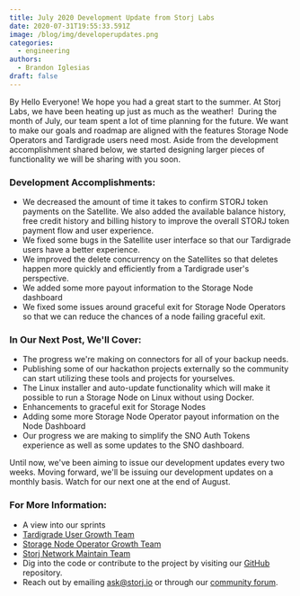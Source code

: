 ```yaml
---
title: July 2020 Development Update from Storj Labs
date: 2020-07-31T19:55:33.591Z
image: /blog/img/developerupdates.png
categories:
  - engineering
authors:
  - Brandon Iglesias
draft: false
---
```

By Hello Everyone! We hope you had a great start to the summer. At Storj Labs, we have been heating up just as much as the weather!  During the month of July, our team spent a lot of time planning for the future. We want to make our goals and roadmap are aligned with the features Storage Node Operators and Tardigrade users need most. Aside from the development accomplishment shared below, we started designing larger pieces of functionality we will be sharing with you soon.

### Development Accomplishments:

* We decreased the amount of time it takes to confirm STORJ token payments on the Satellite. We also added the available balance history, free credit history and billing history to improve the overall STORJ token payment flow and user experience.
* We fixed some bugs in the Satellite user interface so that our Tardigrade users have a better experience.
* We improved the delete concurrency on the Satellites so that deletes happen more quickly and efficiently from a Tardigrade user's perspective. 
* We added some more payout information to the Storage Node dashboard
* We fixed some issues around graceful exit for Storage Node Operators so that we can reduce the chances of a node failing graceful exit.

### In Our Next Post, We'll Cover:

* The progress we're making on connectors for all of your backup needs.
* Publishing some of our hackathon projects externally so the community can start utilizing these tools and projects for yourselves.
* The Linux installer and auto-update functionality which will make it possible to run a Storage Node on Linux without using Docker.
* Enhancements to graceful exit for Storage Nodes
* Adding some more Storage Node Operator payout information on the Node Dashboard
* Our progress we are making to simplify the SNO Auth Tokens experience as well as some updates to the SNO dashboard.

Until now, we've been aiming to issue our development updates every two weeks. Moving forward, we'll be issuing our development updates on a monthly basis. Watch for our next one at the end of August.

### For More Information:

* A view into our sprints
* [Tardigrade User Growth Team](https://storjlabs.aha.io/published/70af3a68a53be05165a201b0d5fb9995?page=1)
* [Storage Node Operator Growth Team](https://storjlabs.aha.io/published/f34da8a62ece8e183af5ceef0d55e82b?page=1)
* [Storj Network Maintain Team](https://storjlabs.aha.io/published/56dfa608b6d83ef613bc6c4bfad96f10?page=1)
* Dig into the code or contribute to the project by visiting our [GitHub](https://github.com/storj/storj) repository.
* Reach out by emailing [ask@storj.io](mailto:ask@storj.io) or through our [community forum](https://forum.storj.io).